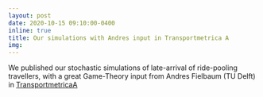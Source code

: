```yaml
---
layout: post
date: 2020-10-15 09:10:00-0400
inline: true
title: Our simulations with Andres input in Transportmetrica A
img:
---
```


We published our stochastic simulations of late-arrival of ride-pooling travellers, with a great Game-Theory input from Andres Fielbaum (TU Delft) in [TransportmetricaA](https://www.linkedin.com/posts/oded-cats-45282223_if-you-are-late-everyone-is-late-late-passenger-activity-6721738430096699392-rgGx)
